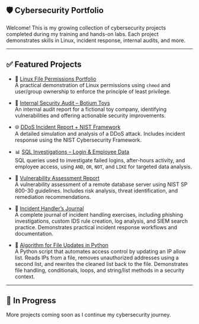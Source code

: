 ## 🛡️ Cybersecurity Portfolio

Welcome! This is my growing collection of cybersecurity projects completed during my training and hands-on labs. Each project demonstrates skills in Linux, incident response, internal audits, and more.

---

## ✅ Featured Projects

- 🔐 [Linux File Permissions Portfolio](https://github.com/orisex/linux-file-permissions-portfolio)  
  A practical demonstration of Linux permissions using `chmod` and user/group ownership to enforce the principle of least privilege.

- 🏢 [Internal Security Audit – Botium Toys](https://github.com/orisex/internal-security-audit-botium-toys)  
  An internal audit report for a fictional toy company, identifying vulnerabilities and offering actionable security improvements.

- 🌐 [DDoS Incident Report + NIST Framework](https://github.com/orisex/Incident-Report-DDoS-Attack-on-Internal-Network-NIST-Framework-Analysis-)  
  A detailed simulation and analysis of a DDoS attack. Includes incident response using the NIST Cybersecurity Framework.

- 📊 [SQL Investigations – Login & Employee Data](https://github.com/orisex/Cybersecurity-SQL-Investigations-Portfolio)  
  SQL queries used to investigate failed logins, after-hours activity, and employee access, using `AND`, `OR`, `NOT`, and `LIKE` for targeted data analysis.

- 📝 [Vulnerability Assessment Report](https://github.com/orisex/vulnerability-assessment-report)  
  A vulnerability assessment of a remote database server using NIST SP 800-30 guidelines. Includes risk analysis, threat identification, and remediation recommendations.

- 📓 [Incident Handler’s Journal](https://github.com/orisex/Incident-Handlers-Journal)  
  A complete journal of incident handling exercises, including phishing investigations, custom IDS rule creation, log analysis, and SIEM search practice. Demonstrates practical incident response workflows and documentation.

- 🐍 [Algorithm for File Updates in Python](https://github.com/orisex/Algorithm-for-File-Updates-in-Python)  
  A Python script that automates access control by updating an IP allow list. Reads IPs from a file, removes unauthorized addresses using a second list, and rewrites the cleaned list back to the file. Demonstrates file handling, conditionals, loops, and string/list methods in a security context.

---

## 🚧 In Progress

More projects coming soon as I continue my cybersecurity journey.


